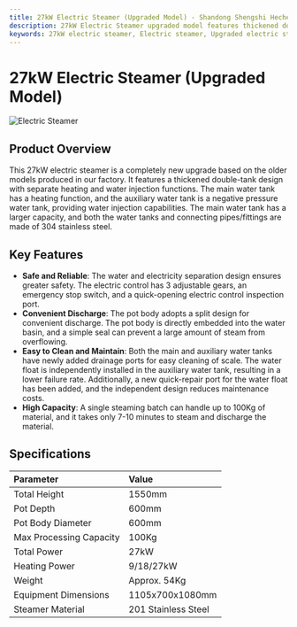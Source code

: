 ```yaml
---
title: 27kW Electric Steamer (Upgraded Model) - Shandong Shengshi Hecheng Machinery Co., Ltd.
description: 27kW Electric Steamer upgraded model features thickened double-tank design, water-electricity separation, safe and reliable, single steaming batch up to 100Kg, 7-10 minutes to steam and discharge material, 304 stainless steel.
keywords: 27kW electric steamer, Electric steamer, Upgraded electric steamer, Oilseed steamer, Steamer equipment, Electric steaming equipment, 27KW steamer, Oilseed preprocessing equipment, Steamer machine, Electric heating steamer, Oilseed processing steamer, Steamer equipment, Oilseed steaming equipment, 27kW electric steamer upgraded model
---
```


# 27kW Electric Steamer (Upgraded Model)
![Electric Steamer ](https://i.postimg.cc/gYfJ8gy9/27KW.png?dl=1)
## Product Overview

This 27kW electric steamer is a completely new upgrade based on the older models produced in our factory. It features a thickened double-tank design with separate heating and water injection functions. The main water tank has a heating function, and the auxiliary water tank is a negative pressure water tank, providing water injection capabilities. The main water tank has a larger capacity, and both the water tanks and connecting pipes/fittings are made of 304 stainless steel.

## Key Features

-   **Safe and Reliable**: The water and electricity separation design ensures greater safety. The electric control has 3 adjustable gears, an emergency stop switch, and a quick-opening electric control inspection port.
-   **Convenient Discharge**: The pot body adopts a split design for convenient discharge. The pot body is directly embedded into the water basin, and a simple seal can prevent a large amount of steam from overflowing.
-   **Easy to Clean and Maintain**: Both the main and auxiliary water tanks have newly added drainage ports for easy cleaning of scale. The water float is independently installed in the auxiliary water tank, resulting in a lower failure rate. Additionally, a new quick-repair port for the water float has been added, and the independent design reduces maintenance costs.
-   **High Capacity**: A single steaming batch can handle up to 100Kg of material, and it takes only 7-10 minutes to steam and discharge the material.

## Specifications

| Parameter             | Value            |
| :-------------------- | :--------------- |
| Total Height          | 1550mm           |
| Pot Depth             | 600mm            |
| Pot Body Diameter     | 600mm            |
| Max Processing Capacity| 100Kg            |
| Total Power           | 27kW             |
| Heating Power         | 9/18/27kW        |
| Weight                | Approx. 54Kg     |
| Equipment Dimensions  | 1105x700x1080mm  |
| Steamer Material      | 201 Stainless Steel|